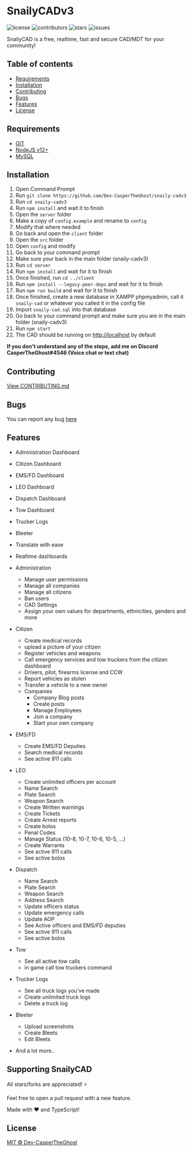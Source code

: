 # SnailyCADv3

![license](https://img.shields.io/github/license/dev-caspertheghost/snaily-cadv3?color=gr&style=flat-square)
![contributors](https://img.shields.io/github/contributors/dev-caspertheghost/snaily-cadv3?color=gr&style=flat-square)
![stars](https://img.shields.io/github/stars/dev-caspertheghost/snaily-cadv3?style=flat-square&color=gr)
![issues](https://img.shields.io/github/issues/dev-caspertheghost/snaily-cadv3?style=flat-square)

SnailyCAD is a free, realtime, fast and secure CAD/MDT for your community! 

## Table of contents

- [Requirements](#requirements)
- [Installation](#installation)
- [Contributing](#contributing)
- [Bugs](#bugs)
- [Features](#features)
- [License](#license)

## Requirements

- [GIT](https://git-scm.com/downloads)
- [NodeJS v12+](https://nodejs.org)
- [MySQL](https://www.apachefriends.org/download.html)

## Installation

1. Open Command Prompt
2. Run `git clone https://github.com/Dev-CasperTheGhost/snaily-cadv3`
3. Run `cd snaily-cadv3`
4. Run `npm install` and wait it to finish
5. Open the `server` folder
6. Make a copy of `config.example` and rename to `config`
7. Modify that where needed
8. Go back and open the `client` folder
9. Open the `src` folder
10. Open `config` and modify
11. Go back to your command prompt
12. Make sure your back in the main folder (snaily-cadv3)
13. Run `cd server`
14. Run `npm install` and wait for it to finish
15. Once finished, run `cd ../client`
16. Run `npm install --legacy-peer-deps` and wait for it to finish
17. Run `npm run build` and wait for it to finish
18. Once finished, create a new database in XAMPP phpmyadmin, call it `snaily-cad` or whatever you called it in the config file
19. Import `snaily-cad.sql` into that database
20. Go back to your command prompt and make sure you are in the main folder (snaily-cadv3)
21. Run `npm start`
22. The CAD should be running on <http://localhost> by default

**If you don't understand any of the steps, add me on Discord CasperTheGhost#4546 (Voice chat or text chat)**

## Contributing

[View CONTRIBUTING.md](./CONTRIBUTING.md)

## Bugs

You can report any bug [here](https://github.com/dev-caspertheghost/snaily-cadv3/issues)

## Features

- Administration Dashboard
- Citizen Dashboard
- EMS/FD Dashboard
- LEO Dashboard
- Dispatch Dashboard
- Tow Dashboard
- Trucker Logs
- Bleeter
- Translate with ease
- Realtime dashboards

- Administration

  - Manage user permissions
  - Manage all companies
  - Manage all citizens
  - Ban users
  - CAD Settings
  - Assign your own values for departments, ethnicities, genders and more

- Citizen

  - Create medical records
  - upload a picture of your citizen
  - Register vehicles and weapons
  - Call emergency services and tow truckers from the citizen dashboard
  - Drivers, pilot, firearms license and CCW
  - Report vehicles as stolen
  - Transfer a vehicle to a new owner
  - Companies
    - Company Blog posts
    - Create posts
    - Manage Employees
    - Join a company
    - Start your own company

- EMS/FD

  - Create EMS/FD Deputies
  - Search medical records
  - See active 911 calls

- LEO

  - Create unlimited officers per account
  - Name Search
  - Plate Search
  - Weapon Search
  - Create Written warnings
  - Create Tickets
  - Create Arrest reports
  - Create bolos
  - Penal Codes
  - Manage Status (10-8, 10-7, 10-6, 10-5, ...)
  - Create Warrants
  - See active 911 calls
  - See active bolos

- Dispatch

  - Name Search
  - Plate Search
  - Weapon Search
  - Address Search
  - Update officers status
  - Update emergency calls
  - Update AOP
  - See Active officers and EMS/FD deputies
  - See active 911 calls
  - See active bolos

- Tow

  - See all active tow calls
  - in game call tow truckers command

- Trucker Logs

  - See all truck logs you've made
  - Create unlimited truck logs
  - Delete a truck log

- Bleeter

  - Upload screenshots
  - Create Bleets
  - Edit Bleets

- And a lot more..

## Supporting SnailyCAD

All stars/forks are appreciated! ⚡

Feel free to open a pull request with a new feature.

Made with ❤️ and TypeScript!

## License

[MIT © Dev-CasperTheGhost](./LICENSE)
